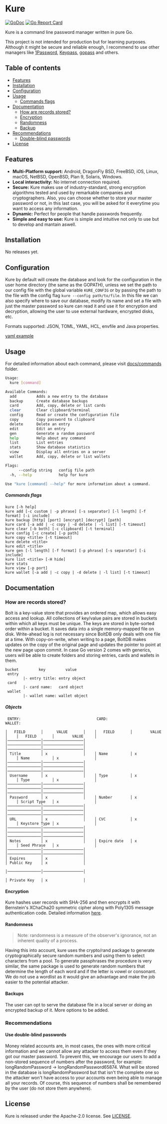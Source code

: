 # Kure

[![GoDoc](https://img.shields.io/static/v1?label=godoc&message=reference&color=blue)](https://godoc.org/github.com/GGP1/kure)
[![Go Report Card](https://goreportcard.com/badge/github.com/GGP1/kure)](https://goreportcard.com/report/github.com/GGP1/kure)

Kure is a command line password manager written in pure Go.

This project is not intended for production but for learning purposes.
Although it might be secure and reliable enough, I recommend to use other managers like [1Password](https://1password.com/), [Keypass](https://keepass.info/), [gopass](https://www.gopass.pw/) and others.

## Table of contents

- [Features](#features)
- [Installation](#installation)
- [Configuration](#configuration)
- [Usage](#usage)
    * [Commands flags](#commands-flags)
- [Documentation](#documentation)
    * [How are records stored?](#how-are-records-stored)
    * [Encryption](#encryption)
    * [Randomness](#randomness)
    * [Backup](#backup)
- [Recommendations](#recommendations)
    * [Double-blind passwords](#double-blind-passwords)
- [License](#license)

## Features

- **Multi-Platform support:** Android, DragonFly BSD, FreeBSD, iOS, Linux, macOS, NetBSD, OpenBSD, Plan 9, Solaris, Windows.
- **Local interactivity:** No internet connection required.
- **Secure:** Kure makes use of industry-standard, strong encryption algorithms tested and used by remarkable companies and cryptographers. Also, you can choose whether to store your master password or not, in this last case, you will be asked for it everytime you want to access any information.
- **Dynamic:** Perfect for people that handle passwords frequently.
- **Simple and easy to use:** Kure is simple and intuitive not only to use but to develop and mantain aswell.

## Installation

No releases yet.

## Configuration

Kure by default will create the database and look for the configuration in the user home directory (the same as the GOPATH), unless we set the path to our config file with the global variable `KURE_CONFIG` or by passing the path to the file with the config flag `kure --config path/to/file`.
In this file we can also specify where to save our database, modify its name and set a file with just the master password so kure can read it and use it for encryption and decryption, allowing the user to use external hardware, encrypted disks, etc.

Formats supported: JSON, TOML, YAML, HCL, envfile and Java properties.

[yaml example](/config_example.yaml)

## Usage

For detailed information about each command, please visit [docs/commands](/docs/commands) folder.

```bash
Usage:
  kure [command]

Available Commands:
  add         Adds a new entry to the database
  backup      Create database backups
  card        Add, copy, delete or list cards
  clear       Clear clipboard/terminal
  config      Read or create the configuration file
  copy        Copy password to clipboard
  delete      Delete an entry
  edit        Edit an entry
  gen         Generate a random password
  help        Help about any command
  list        List entries
  stats       Show database statistics
  view        Display all entries on a server
  wallet      Add, copy, delete or list wallets

Flags:
      --config string   config file path
  -h, --help            help for kure

Use "kure [command] --help" for more information about a command.
```

##### Commands flags

```
kure [-h help]
kure add [-c custom | -p phrase] [-s separator] [-l length] [-f format] [-i include]
kure backup [http] [port] [encrypt] [decrypt] [path]
kure card [-a add | -c copy | -d delete | -l list] [-t timeout]
kure clear [-b both] [-c clipboard] [-t terminal]
kure config [-c create] [-p path] 
kure copy <title> [-t timeout]
kure delete <title>
kure edit <title>
kure gen [-l length] [-f format] [-p phrase] [-s separator] [-i include]
kure list <title> [-H hide]
kure stats
kure view [-p port]
kure wallet [-a add | -c copy | -d delete | -l list] [-t timeout]
```

## Documentation

### How are records stored?

Bolt is a key-value store that provides an ordered map, which allows easy access and lookup. All collections of key/value pairs are stored in buckets within which all keys must be unique. The keys are stored in byte-sorted order within a bucket. 
It saves data into a single memory-mapped file on disk. Write-ahead log is not necessary since BoltDB only deals with one file at a time. With copy-on-write, when writing to a page, BoltDB makes updates on the copy of the original page and updates the pointer to point at the new page upon commit.
In case Go version 2 comes with generics, users will be able to create folders and storing entries, cards and wallets in them.

```
bucket         key         value    
 entry
        |- entry title: entry object
 card
        |- card name:   card object
 wallet
        |- wallet name: wallet object
```

##### Objects

```
 ENTRY:                                  CARD:                                   WALLET:

│   FIELD       │      VALUE       │    │   FIELD       │        VALUE     │    │   FIELD       │        VALUE     │
│───────────────│──────────────────│    │───────────────│──────────────────│    │───────────────│──────────────────│
│ Title         │ x                │    │ Name          │ x                │    │ Name          │ x                │
│───────────────│──────────────────│    │───────────────│──────────────────│    │───────────────│──────────────────│
│ Username      │ x                │    │ Type          │ x                │    │ Type          │ x                │
│───────────────│──────────────────│    │───────────────│──────────────────│    │───────────────│──────────────────│
│ Password      │ x                │    │ Number        │ x                │    │ Script Type   │ x                │
│───────────────│──────────────────│    │───────────────│──────────────────│    │───────────────│──────────────────│
│ URL           │ x                │    │ CVC           │ x                │    │ Keystore Type │ x                │
│───────────────│──────────────────│    │───────────────│──────────────────│    │───────────────│──────────────────│
│ Notes         │ x                │    │ Expire date   │ x                │    │ Seed Phrase   │ x                │
│───────────────│──────────────────│                                            │───────────────│──────────────────│
│ Expires       │ x                │                                            │ Public Key    │ x                │
                                                                                │───────────────│──────────────────│
                                                                                │ Private Key   │ x                │
```

#### Encryption

Kure hashes user records with SHA-256 and then encrypts it with Bernstein's XChaCha20 symmetric cipher along with Poly1305 message authentication code.
Detailed information [here](https://tools.ietf.org/html/draft-nir-cfrg-chacha20-poly1305-02).

#### Randomness

> Note: randomness is a measure of the observer's ignorance, not an inherent quality of a process.

Having this into account, kure uses the crypto/rand package to generate cryptographically secure random numbers and using them to select characters from a pool.
To generate passphrases the procedure is very similar, the same package is used to generate random numbers that determine the length of each word and if the letter is vowel or consonant. We do not use a wordlist as it would give an advantage and make the job easier to the potential attacker.

#### Backups

The user can opt to serve the database file in a local server or doing an encrypted backup of it. More options to be added.

### Recommendations

#### Use double-blind passwords

Money related accounts are, in most cases, the ones with more critical information and we cannot allow any attacker to access them even if they got our master password. To prevent this, we encourage our users to add a non-stored sequence of numbers after the password, for example: longRandomPassword<ID> -> longRandomPassword65874.
What will be stored in the database is longRandomPassword but that isn't the complete one so the attacker won't have access to your accounts even being able to manage all your records. Of course, this sequence of numbers shall be remembered by the user (do not store them anywhere).

## License

Kure is released under the Apache-2.0 license. See [LICENSE](/LICENSE).
